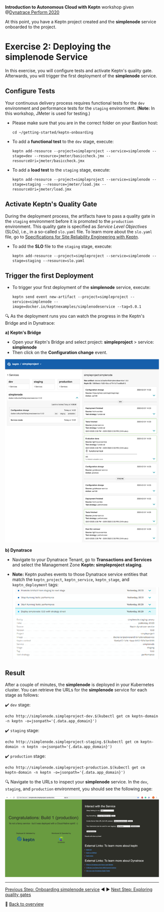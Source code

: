 **Introduction to Autonomous Cloud with Keptn** workshop given @[Dynatrace Perform 2020](https://https://www.dynatrace.com/perform-vegas//)

At this point, you have a Keptn project created and the **simplenode** service onboarded to the project.

# Exercise 2: Deploying the simplenode Service

In this exercise, you will configure tests and activate Keptn's quality gate.
Afterwards, you will trigger the first deployment of the **simplenode** service. 

<!-- ## Configure Dynatrace 

You can use Keptn to automatically generate a Dynatrace dashboard and management zones for your *simplenode* project. 

* To create a Dynatrace **Dashboard** and **Management zones**, execute:

    ```console
    keptn configure monitoring dynatrace --project=simpleproject
    ```

* Afterwards, you can view your generated Dashboard under: `https://<YOUR_DYNATRACE_TENANT>/#dashboards` -->

## Configure Tests

Your continuous delivery process requires functional tests for the `dev` environment and performance tests for the `staging` environment. (**Note:** In this workshop, JMeter is used for testing.)

* Please make sure that you are in the correct folder on your Bastion host: 

    ```console
    cd ~/getting-started/keptn-onboarding
    ```

* To add a **functional test** to the `dev` stage, execute: 

    ```console
    keptn add-resource --project=simpleproject --service=simplenode --stage=dev --resource=jmeter/basiccheck.jmx --resourceUri=jmeter/basiccheck.jmx
    ```
<!--
* To active **load tests** in *dev* stage, execute: 
```
keptn add-resource --project=simpleproject --service=simplenode --stage=dev --resource=jmeter/basiccheck.jmx --resourceUri=jmeter/load.jmx
```

* To active **functional tests** in *staging* stage, execute: 
```
keptn add-resource --project=simpleproject --service=simplenode --stage=staging --resource=jmeter/basiccheck.jmx --resourceUri=jmeter/basiccheck.jmx
```
-->

* To add a **load test** to the `staging` stage, execute: 

    ```console
    keptn add-resource --project=simpleproject --service=simplenode --stage=staging --resource=jmeter/load.jmx --resourceUri=jmeter/load.jmx
    ```

## Activate Keptn's Quality Gate

During the deployment process, the artifacts have to pass a quality gate in the `staging` environment before it is promoted to the `production` environment. 
This quality gate is specified as *Service Level Objectives* (SLOs), i.e., in a so-called `slo.yaml` file.
To learn more about the `slo.yaml` file, go to [Specifications for Site Reliability Engineering with Keptn](https://github.com/keptn/spec/blob/0.1.2/sre.md).

* To add the **SLO** file to the `staging` stage, execute: 

    ```console
    keptn add-resource --project=simpleproject --service=simplenode --stage=staging --resource=slo.yaml
    ```

## Trigger the first Deployment

* To trigger your first deployment of the **simplenode** service, execute:
   
    ```console
    keptn send event new-artifact --project=simpleproject --service=simplenode --image=docker.io/keptnexamples/simplenodeservice --tag=5.0.1
    ```
   
:mag: As the deployment runs you can watch the progress in the Keptn's Bridge and in Dynatrace:

**a) Keptn's Bridge**

* Open your Keptn's Bridge and select project: **simpleproject** > service: **simplenode**
* Then click on the **Configuration change** event. 

![](../images/keptn_bridge_events.png)

**b) Dynatrace**

* Navigate to your Dynatrace Tenant, go to **Transactions and Services** and select the Management Zone **Keptn: simpleproject staging**.

* **Note:** Keptn pushes events to those Dynatrace service entities that match the `keptn_project`, `keptn_service`, `keptn_stage`, and `keptn_deployment` tags:
![](../images/dynatrace_events.png)

## Result

After a couple of minutes, the **simplenode** is deployed in your Kubernetes cluster. You can retrieve the URLs for the **simplenode** service for each stage as follows:

:heavy_check_mark: `dev` stage: 
```console
echo http://simplenode.simpleproject-dev.$(kubectl get cm keptn-domain -n keptn -o=jsonpath='{.data.app_domain}')
```

:heavy_check_mark: `staging` stage: 
```console
echo http://simplenode.simpleproject-staging.$(kubectl get cm keptn-domain -n keptn -o=jsonpath='{.data.app_domain}')
```

:heavy_check_mark: `production` stage: 
```console
echo http://simplenode.simpleproject-production.$(kubectl get cm keptn-domain -n keptn -o=jsonpath='{.data.app_domain}')
```

:mag: Navigate to the URLs to inspect your **simplenode** service. In the `dev`, `staging`, and `production` environment, you should see the following page:

![](../images/simplenode-production.png)

---

[Previous Step: Onboarding simplenode service](../01_Onboarding_simplenode_service) :arrow_backward: :arrow_forward: [Next Step: Exploring quality gates](../03_Exploring_quality_gates)

:arrow_up_small: [Back to overview](https://github.com/keptn-workshops/getting-started#overview)